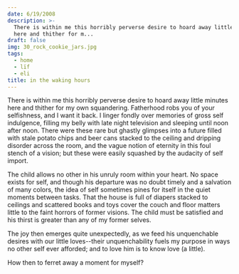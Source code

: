 ```yaml
---
date: 6/19/2008
description: >-
  There is within me this horribly perverse desire to hoard away little minutes
  here and thither for m...
draft: false
img: 30_rock_cookie_jars.jpg
tags:
  - home
  - lïf
  - eli
title: in the waking hours
---
```


There is within me this horribly perverse desire to hoard away little minutes here and thither for my own squandering. Fatherhood robs you of your selfishness, and I want it back. I linger fondly over memories of gross self indulgence, filling my belly with late night television and sleeping until noon after noon. There were these rare but ghastly glimpses into a future filled with stale potato chips and beer cans stacked to the ceiling and dripping disorder across the room, and the vague notion of eternity in this foul stench of a vision; but these were easily squashed by the audacity of self import.

The child allows no other in his unruly room within your heart. No space exists for self, and though his departure was no doubt timely and a salvation of many colors, the idea of self sometimes pines for itself in the quiet moments between tasks. That the house is full of diapers stacked to ceilings and scattered books and toys cover the couch and floor matters little to the faint horrors of former visions. The child must be satisfied and his thirst is greater than any of my former selves.

The joy then emerges quite unexpectedly, as we feed his unquenchable desires with our little loves--their unquenchability fuels my purpose in ways no other self ever afforded; and to love him is to know love (a little).

How then to ferret away a moment for myself?
